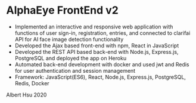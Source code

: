 # AlphaEye FrontEnd v2

* Implemented an interactive and responsive web application with functions of user sign-in, registration, entries, and connected to clarifai API for AI face image detection functionality
* Developed the Ajax based front-end with npm, React in JavaScript
* Developed the REST API based back-end with Node.js, Express.js, PostgreSQL and deployed the app on Heroku
* Automated back-end development with docker and used jwt and Redis for user authentication and session management
* Framework: JavaScript(ES6), React, Node.js, Express.js, PostgreSQL, Redis, Docker 

Albert Hsu 2020
